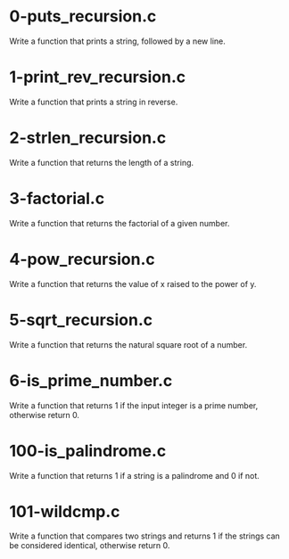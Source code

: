 # 0-puts_recursion.c
Write a function that prints a string, followed by a new line.

# 1-print_rev_recursion.c
Write a function that prints a string in reverse.

# 2-strlen_recursion.c
Write a function that returns the length of a string.

# 3-factorial.c
Write a function that returns the factorial of a given number.

# 4-pow_recursion.c
Write a function that returns the value of x raised to the power of y.

# 5-sqrt_recursion.c
Write a function that returns the natural square root of a number.

# 6-is_prime_number.c
Write a function that returns 1 if the input integer is a prime number, otherwise return 0.

# 100-is_palindrome.c
Write a function that returns 1 if a string is a palindrome and 0 if not.

# 101-wildcmp.c
Write a function that compares two strings and returns 1 if the strings can be considered identical, otherwise return 0.
